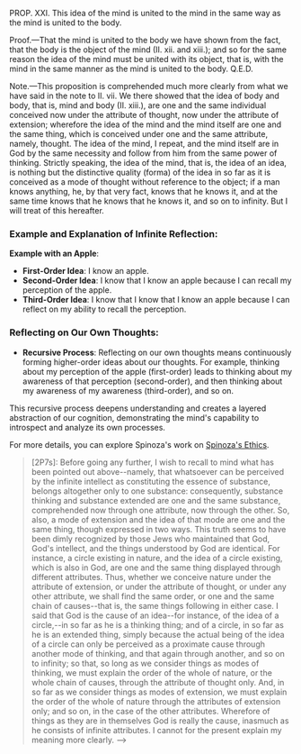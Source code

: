 PROP. XXI. This idea of the mind is united to the mind in the same way as the mind is united to the body.

Proof.—That the mind is united to the body we have shown from the fact, that the body is the object of the mind (II. xii. and xiii.); and so for the same reason the idea of the mind must be united with its object, that is, with the mind in the same manner as the mind is united to the body. Q.E.D.

Note.—This proposition is comprehended much more clearly from what we have said in the note to II. vii. We there showed that the idea of body and body, that is, mind and body (II. xiii.), are one and the same individual conceived now under the attribute of thought, now under the attribute of extension; wherefore the idea of the mind and the mind itself are one and the same thing, which is conceived under one and the same attribute, namely, thought. The idea of the mind, I repeat, and the mind itself are in God by the same necessity and follow from him from the same power of thinking. Strictly speaking, the idea of the mind, that is, the idea of an idea, is nothing but the distinctive quality (forma) of the idea in so far as it is conceived as a mode of thought without reference to the object; if a man knows anything, he, by that very fact, knows that he knows it, and at the same time knows that he knows that he knows it, and so on to infinity. But I will treat of this hereafter.

### Example and Explanation of Infinite Reflection:

**Example with an Apple**:

-   **First-Order Idea**: I know an apple.
-   **Second-Order Idea**: I know that I know an apple because I can recall my perception of the apple.
-   **Third-Order Idea**: I know that I know that I know an apple because I can reflect on my ability to recall the perception.

### Reflecting on Our Own Thoughts:

-   **Recursive Process**: Reflecting on our own thoughts means continuously forming higher-order ideas about our thoughts. For example, thinking about my perception of the apple (first-order) leads to thinking about my awareness of that perception (second-order), and then thinking about my awareness of my awareness (third-order), and so on.

This recursive process deepens understanding and creates a layered abstraction of our cognition, demonstrating the mind's capability to introspect and analyze its own processes.

For more details, you can explore Spinoza's work on [Spinoza's Ethics](https://ethica.bc.edu/#/element/2P21).

> [2P7s]: Before going any further, I wish to recall to mind what has been pointed out above--namely, that whatsoever can be perceived by the infinite intellect as constituting the essence of substance, belongs altogether only to one substance: consequently, substance thinking and substance extended are one and the same substance, comprehended now through one attribute, now through the other. So, also, a mode of extension and the idea of that mode are one and the same thing, though expressed in two ways. This truth seems to have been dimly recognized by those Jews who maintained that God, God's intellect, and the things understood by God are identical. For instance, a circle existing in nature, and the idea of a circle existing, which is also in God, are one and the same thing displayed through different attributes. Thus, whether we conceive nature under the attribute of extension, or under the attribute of thought, or under any other attribute, we shall find the same order, or one and the same chain of causes--that is, the same things following in either case. I said that God is the cause of an idea--for instance, of the idea of a circle,--in so far as he is a thinking thing; and of a circle, in so far as he is an extended thing, simply because the actual being of the idea of a circle can only be perceived as a proximate cause through another mode of thinking, and that again through another, and so on to infinity; so that, so long as we consider things as modes of thinking, we must explain the order of the whole of nature, or the whole chain of causes, through the attribute of thought only. And, in so far as we consider things as modes of extension, we must explain the order of the whole of nature through the attributes of extension only; and so on, in the case of the other attributes. Wherefore of things as they are in themselves God is really the cause, inasmuch as he consists of infinite attributes. I cannot for the present explain my meaning more clearly. -->
